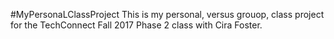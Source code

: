 #MyPersonaLClassProject
This is my personal, versus grouop, class project for the TechConnect Fall 2017 Phase 2 class with Cira Foster.